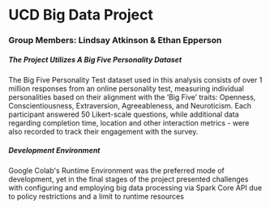 # UCD Big Data Project

### Group Members: Lindsay Atkinson & Ethan Epperson


##### The Project Utilizes A Big Five Personality Dataset

The Big Five Personality Test dataset used in this analysis consists of over 1 million responses from an online personality test, measuring individual personalities based on their alignment with the ‘Big Five’ traits: Openness, Conscientiousness, Extraversion, Agreeableness, and Neuroticism. Each participant answered 50 Likert-scale questions, while additional data regarding completion time, location and other interaction metrics - were also recorded to track their engagement with the survey.

##### Development Environment

Google Colab's Runtime Environment was the preferred mode of development, yet in the final stages of the project presented challenges with configuring and employing big data processing via Spark Core API due to policy restrictions and a limit to runtime resources
